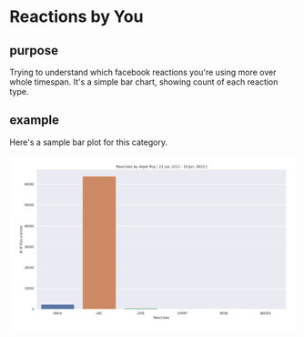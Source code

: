# Reactions by You

## purpose

Trying to understand which facebook reactions you're using more over whole timespan. It's a simple bar chart, showing count of each reaction type. 

## example

Here's a sample bar plot for this category.

![reactionsByYou](../plots/reactionTypeToCountByAnjan_Roy.png)


